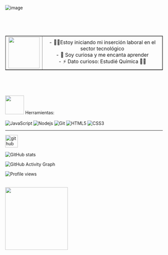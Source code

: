 
![image](https://user-images.githubusercontent.com/75271525/117386794-1d5ad780-aead-11eb-9578-782ae05b1d00.png)

<br>
<br>
<br>


<table  border="1" align="center">
<tr align="center">
    <td><img src ='https://media.giphy.com/media/cpzRH0kMVEGV8bVxLn/giphy.gif' height='100' width ='100'></td>
    <td>- 👩‍💻Estoy iniciando mi inserción laboral en el sector tecnológico <br> - 🤯 Soy curiosa y me encanta aprender <br>- ⚡ Dato curioso: Estudié Química 👩‍🔬</td>
</tr>
</table>

<br>
<br>
<br>

<img src ='https://i.giphy.com/media/j3fdZ1QIhCpBlWUONw/giphy.webp' height='60' width ='60'> Herramientas: </br></br>
![JavaScript](https://camo.githubusercontent.com/95df2e72c00f1c443beec87d3102779178db0010204da8692251303f0e5fc5a7/68747470733a2f2f696d672e736869656c64732e696f2f62616467652f2d4a6176615363726970742d626c61636b3f7374796c653d666c6174266c6f676f3d6a617661736372697074266c696e6b3d68747470733a2f2f6769746875622e636f6d2f42526468616e616e69)
![Nodejs](https://camo.githubusercontent.com/925f037e13b1e9e5d9f7791faefcf5896e97dacfc4371f387b83117a25a6e2c5/68747470733a2f2f696d672e736869656c64732e696f2f62616467652f2d4e6f64656a732d677265656e3f7374796c653d666c6174266c6f676f3d4e6f64652e6a73266c696e6b3d68747470733a2f2f6769746875622e636f6d2f42526468616e616e69)
![Git](https://camo.githubusercontent.com/97087adbb33bf86f944adb5f61eea9b131d38e60d042d5611af6bbc9290c22a4/68747470733a2f2f696d672e736869656c64732e696f2f62616467652f2d4769742d626c61636b3f7374796c653d666c6174266c6f676f3d676974266c696e6b3d68747470733a2f2f6769746875622e636f6d2f42526468616e616e69)
 ![HTML5](https://camo.githubusercontent.com/1fb4cd0d40caf67a5ab243c2630f8fac5ac0083735e3cdfcfc544d996552b222/68747470733a2f2f696d672e736869656c64732e696f2f62616467652f2d48544d4c352d4533344632363f7374796c653d666c6174266c6f676f3d68746d6c35266c6f676f436f6c6f723d7768697465266c696e6b3d68747470733a2f2f6769746875622e636f6d2f42526468616e616e69)
 ![CSS3](https://camo.githubusercontent.com/3f3c024015406701e582464b3d93a9f8f5d9c37622b4a1ff63c989982eb46807/68747470733a2f2f696d672e736869656c64732e696f2f62616467652f2d435353332d3135373242363f7374796c653d666c6174266c6f676f3d63737333266c696e6b3d68747470733a2f2f6769746875622e636f6d2f42526468616e616e69)
 
 <hr>
 
 
 
 


[<img src='https://cdn.jsdelivr.net/npm/simple-icons@3.0.1/icons/github.svg' alt='github' height='40'>](https://github.com/andreaGuzes)  



![GitHub stats](https://github-readme-stats.vercel.app/api?username=andreaGuzes&show_icons=true&count_private=true)  

![GitHub Activity Graph](https://activity-graph.herokuapp.com/graph?username=andreaGuzes)  

![Profile views](https://gpvc.arturio.dev/andreaGuzes)  
</br>
</br>
<img src ='https://media.giphy.com/media/UoLt6Tm8wlSnWGfSFs/giphy.gif' height='200' width ='200'>


 
